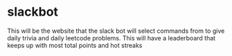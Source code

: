 # slackbot
This will be the website that the slack bot will select commands from to give daily trivia and daily leetcode problems. This will have a leaderboard that keeps up with most total points and hot streaks

